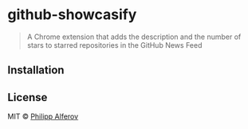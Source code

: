 # github-showcasify
> A Chrome extension that adds the description and the number of stars to starred repositories in the GitHub News Feed

## Installation

## License
MIT © [Philipp Alferov](https://github.com/alferov)

